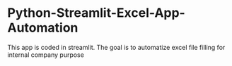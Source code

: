 # Python-Streamlit-Excel-App-Automation
This app is coded in streamlit. The goal is to automatize excel file filling for internal company purpose
